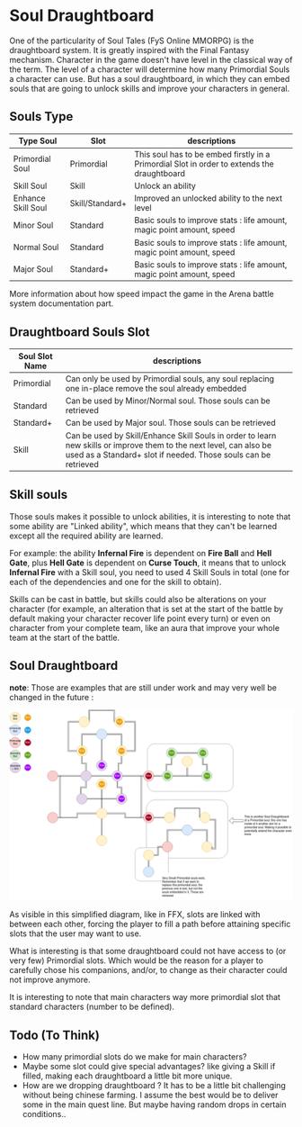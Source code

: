 # Soul Draughtboard

One of the particularity of Soul Tales (FyS Online MMORPG) is the draughtboard system. It is greatly inspired with the Final Fantasy mechanism. Character in the game doesn't have level in the classical way of the term. The level of a character will determine how many Primordial Souls a character can use. But has a soul draughtboard, in which they can embed souls that are going to unlock skills and improve your characters in general.

## Souls Type

| Type Soul	| Slot | descriptions 	| 
|-----------------------	|------------------------------------------	|------------------------------------------	|
| Primordial Soul	| Primordial	| This soul has to be embed firstly in a Primordial Slot in order to extends the draughtboard	|
| Skill Soul	| Skill	| Unlock an ability	|
| Enhance Skill Soul	| Skill/Standard+	| Improved an unlocked ability to the next level	|
| Minor Soul 	| Standard	| Basic souls to improve stats : life amount, magic point amount, speed	|
| Normal Soul 	| Standard 	| Basic souls to improve stats : life amount, magic point amount, speed	|
| Major Soul	| Standard+	| Basic souls to improve stats : life amount, magic point amount, speed |

More information about how speed impact the game in the Arena battle system documentation part.

## Draughtboard Souls Slot

| Soul Slot Name	| descriptions 	| 
|-----------------------	|------------------------------------------	|
| Primordial	| Can only be used by Primordial souls, any soul replacing one in-place remove the soul already embedded	|
| Standard	| Can be used by Minor/Normal soul. Those souls can be retrieved	|
| Standard+	| Can be used by Major soul. Those souls can be retrieved	|
| Skill	| Can be used by Skill/Enhance Skill Souls in order to learn new skills or improve them to the next level, can also be used as a Standard+ slot if needed. Those souls can be retrieved	|

## Skill souls

Those souls makes it possible to unlock abilities, it is interesting to note that some ability are "Linked ability", which means that they can't be learned except all the required ability are learned.  

For example: the ability __Infernal Fire__ is dependent on __Fire Ball__ and __Hell Gate__, plus __Hell Gate__ is dependent on __Curse Touch__, it means that to unlock __Infernal Fire__ with a Skill soul, you need to used 4 Skill Souls in total (one for each of the dependencies and one for the skill to obtain).

Skills can be cast in battle, but skills could also be alterations on your character (for example, an alteration that is set at the start of the battle by default making your character recover life point every turn) or even on character from your complete team, like an aura that improve your whole team at the start of the battle.



## Soul Draughtboard

__note__: Those are examples that are still under work and may very well be changed in the future :

![Example](https://raw.githubusercontent.com/FreeYourSoul/FyS/master/docs/assets/SoulDraughtboard.png)

As visible in this simplified diagram, like in FFX, slots are linked with between each other, forcing the player to fill a path before attaining specific slots that the user may want to use.


What is interesting is that some draughtboard could not have access to (or very few) Primordial slots. Which would be the reason for a player to carefully chose his companions, and/or, to change as their character could not improve anymore.

It is interesting to note that main characters way more primordial slot that standard characters (number to be defined).

## Todo (To Think)

* How many primordial slots do we make for main characters? 
* Maybe some slot could give special advantages? like giving a Skill if filled, making each draughtboard a little bit more unique.
* How are we dropping draughtboard ? It has to be a little bit challenging without being chinese farming. I assume the best would be to deliver some in the main quest line. But maybe having random drops in certain conditions..